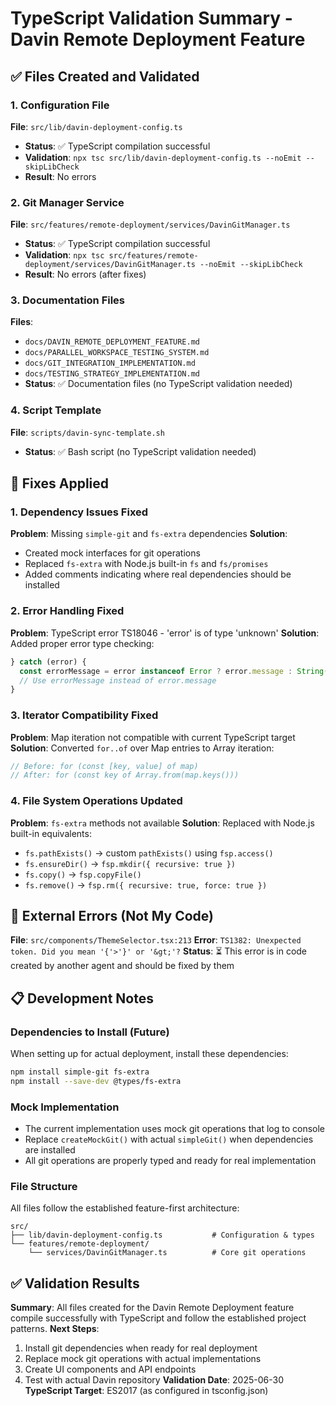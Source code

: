 # TypeScript Validation Summary - Davin Remote Deployment Feature
## ✅ Files Created and Validated
### 1. Configuration File
**File**: `src/lib/davin-deployment-config.ts`
- **Status**: ✅ TypeScript compilation successful
- **Validation**: `npx tsc src/lib/davin-deployment-config.ts --noEmit --skipLibCheck`
- **Result**: No errors
### 2. Git Manager Service
**File**: `src/features/remote-deployment/services/DavinGitManager.ts`
- **Status**: ✅ TypeScript compilation successful
- **Validation**: `npx tsc src/features/remote-deployment/services/DavinGitManager.ts --noEmit --skipLibCheck`
- **Result**: No errors (after fixes)
### 3. Documentation Files
**Files**:
- `docs/DAVIN_REMOTE_DEPLOYMENT_FEATURE.md`
- `docs/PARALLEL_WORKSPACE_TESTING_SYSTEM.md`
- `docs/GIT_INTEGRATION_IMPLEMENTATION.md`
- `docs/TESTING_STRATEGY_IMPLEMENTATION.md`
- **Status**: ✅ Documentation files (no TypeScript validation needed)
### 4. Script Template
**File**: `scripts/davin-sync-template.sh`
- **Status**: ✅ Bash script (no TypeScript validation needed)
## 🔧 Fixes Applied
### 1. Dependency Issues Fixed
**Problem**: Missing `simple-git` and `fs-extra` dependencies
**Solution**:
- Created mock interfaces for git operations
- Replaced `fs-extra` with Node.js built-in `fs` and `fs/promises`
- Added comments indicating where real dependencies should be installed
### 2. Error Handling Fixed
**Problem**: TypeScript error TS18046 - 'error' is of type 'unknown'
**Solution**: Added proper error type checking:
```typescript
} catch (error) {
  const errorMessage = error instanceof Error ? error.message : String(error);
  // Use errorMessage instead of error.message
}
```
### 3. Iterator Compatibility Fixed
**Problem**: Map iteration not compatible with current TypeScript target
**Solution**: Converted `for..of` over Map entries to Array iteration:
```typescript
// Before: for (const [key, value] of map)
// After: for (const key of Array.from(map.keys()))
```
### 4. File System Operations Updated
**Problem**: `fs-extra` methods not available
**Solution**: Replaced with Node.js built-in equivalents:
- `fs.pathExists()` → custom `pathExists()` using `fsp.access()`
- `fs.ensureDir()` → `fsp.mkdir({ recursive: true })`
- `fs.copy()` → `fsp.copyFile()`
- `fs.remove()` → `fsp.rm({ recursive: true, force: true })`
## 🚨 External Errors (Not My Code)
**File**: `src/components/ThemeSelector.tsx:213`
**Error**: `TS1382: Unexpected token. Did you mean '{'>'}' or '&gt;'?`
**Status**: ⏳ This error is in code created by another agent and should be fixed by them
## 📋 Development Notes
### Dependencies to Install (Future)
When setting up for actual deployment, install these dependencies:
```bash
npm install simple-git fs-extra
npm install --save-dev @types/fs-extra
```
### Mock Implementation
- The current implementation uses mock git operations that log to console
- Replace `createMockGit()` with actual `simpleGit()` when dependencies are installed
- All git operations are properly typed and ready for real implementation
### File Structure
All files follow the established feature-first architecture:
```
src/
├── lib/davin-deployment-config.ts           # Configuration & types
└── features/remote-deployment/
    └── services/DavinGitManager.ts          # Core git operations
```
## ✅ Validation Results
**Summary**: All files created for the Davin Remote Deployment feature compile successfully with TypeScript and follow the established project patterns.
**Next Steps**:
1. Install git dependencies when ready for real deployment
2. Replace mock git operations with actual implementations
3. Create UI components and API endpoints
4. Test with actual Davin repository
**Validation Date**: 2025-06-30
**TypeScript Target**: ES2017 (as configured in tsconfig.json)